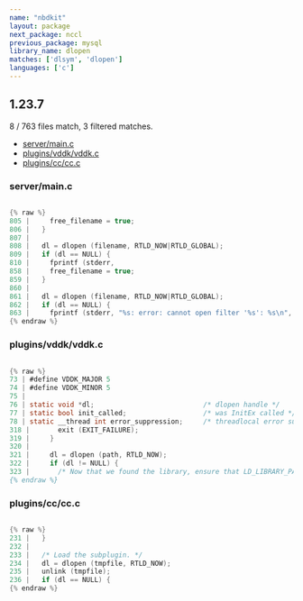 ```yaml
---
name: "nbdkit"
layout: package
next_package: nccl
previous_package: mysql
library_name: dlopen
matches: ['dlsym', 'dlopen']
languages: ['c']
---
```

## 1.23.7
8 / 763 files match, 3 filtered matches.

 - [server/main.c](#servermainc)
 - [plugins/vddk/vddk.c](#pluginsvddkvddkc)
 - [plugins/cc/cc.c](#pluginsccccc)

### server/main.c

```c

{% raw %}
805 |     free_filename = true;
806 |   }
807 | 
808 |   dl = dlopen (filename, RTLD_NOW|RTLD_GLOBAL);
809 |   if (dl == NULL) {
810 |     fprintf (stderr,
858 |     free_filename = true;
859 |   }
860 | 
861 |   dl = dlopen (filename, RTLD_NOW|RTLD_GLOBAL);
862 |   if (dl == NULL) {
863 |     fprintf (stderr, "%s: error: cannot open filter '%s': %s\n",
{% endraw %}

```
### plugins/vddk/vddk.c

```c

{% raw %}
73 | #define VDDK_MAJOR 5
74 | #define VDDK_MINOR 5
75 | 
76 | static void *dl;                           /* dlopen handle */
77 | static bool init_called;                   /* was InitEx called */
78 | static __thread int error_suppression;     /* threadlocal error suppression */
318 |       exit (EXIT_FAILURE);
319 |     }
320 | 
321 |     dl = dlopen (path, RTLD_NOW);
322 |     if (dl != NULL) {
323 |       /* Now that we found the library, ensure that LD_LIBRARY_PATH
{% endraw %}

```
### plugins/cc/cc.c

```c

{% raw %}
231 |   }
232 | 
233 |   /* Load the subplugin. */
234 |   dl = dlopen (tmpfile, RTLD_NOW);
235 |   unlink (tmpfile);
236 |   if (dl == NULL) {
{% endraw %}

```